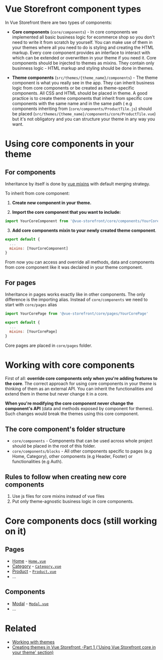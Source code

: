 # Vue Storefront component types
In Vue Storefront there are two types of components:

* <strong>Core components</strong> (`core/components`) - In core components we implemented all basic business logic for ecommerce shop so you don't need to write it from scratch by yourself. You can make use of them in your themes where all you need to do is styling and creating the HTML markup. Every core component provides an interface to interact with which can be extended or overwritten in your theme if you need it. Core components should be injected to themes as mixins. They contain only businness logic - HTML markup and styling should be done in themes.

* <strong>Theme components</strong> (`src/themes/{theme_name}/components`) - The theme component is what you really see in the app. They can inherit business logic from core components or be created as theme-specific components. All CSS and HTML should be placed in theme. A good practice is to create theme components that inherit from specific core components with the same name and in the same path ( e.g components inheriting from (`core/components/ProductTile.js`) should be placed  (`src/themes/{theme_name}/components/core/ProductTile.vue`) but it's not obligatory and you can structure your theme in any way you want.

# Using core components in your theme

## For components
Inheritance by itself is done by [vue mixins](https://vuejs.org/v2/guide/mixins.html) with default merging strategy.

To inherit from core component:

1. <strong>Create new component in your theme. </strong>

2. <strong>Import the core component that you want to include:</strong>
```javascript
import YourCoreComponent from '@vue-storefront/core/components/YourCoreComponent'
```
3. <strong>Add core components mixin to your newly created theme component</strong>.
```javascript
export default {
  ...
  mixins: [YourCoreComponent]
}
```
From now you can access and override all methods, data and components from core component like it was declaired in your theme component.


## For pages

Inheritance in pages works exactly like in other components. The only difference is the importing alias. Instead of `core/components` we need to start with `core/pages` alias
```javascript
import YourCorePage from '@vue-storefront/core/pages/YourCorePage'

export default {
  ...
  mixins: [YourCorePage]
}
```
Core pages are placed in `core/pages` folder.

# Working with core components

First of all: <strong>override core components only when you're adding features to the core</strong>. The correct approach for using core components in your theme is thinking of them as an external API. You can inherit the functionalities and extend them in theme but never change it in a core.

<strong>When you're modifying the core component never change the component's API</strong> (data and methods exposed by component for themes). Such changes would break the themes using this core component.

## The core component's folder structure

* `core/components` - Components that can be used across whole project should be placed in the root of this folder.
* `core/components/blocks` - All other components specific to pages (e.g Home, Category), other components (e.g Header, Footer) or functionalities (e.g Auth).

## Rules to follow when creating new core components

1. Use js files for core mixins instead of vue files
2. Put only theme-agnostic business logic in core components.


# Core components docs (still working on it)
## Pages
* [Home](https://github.com/DivanteLtd/vue-storefront/blob/master/doc/components/core/HomePage.md) - [`Home.vue`](https://github.com/DivanteLtd/vue-storefront/blob/master/core/pages/Home.vue)
* [Category](https://github.com/DivanteLtd/vue-storefront/blob/master/doc/components/core/CategoryPage.md) - [`Category.vue`](https://github.com/DivanteLtd/vue-storefront/blob/master/core/pages/Category.vue)
* [Product](https://github.com/DivanteLtd/vue-storefront/blob/master/doc/components/core/ProductPage.md) - [`Product.vue`](https://github.com/DivanteLtd/vue-storefront/blob/master/core/pages/Product.vue)
* ...

## Components
* [Modal](https://github.com/DivanteLtd/vue-storefront/blob/master/doc/components/modal.md) - [`Modal.vue`](https://github.com/DivanteLtd/vue-storefront/blob/master/core/components/Modal.vue)
* ...

# Related

* [Working with themes](https://github.com/DivanteLtd/vue-storefront/blob/master/doc/themes/Working%20with%20themes.md)
* [Creating themes in Vue Storefront -Part 1 ('Using Vue Storefront core in your theme' section)](https://medium.com/@frakowski/developing-themes-in-vue-storefront-backend-agnostic-ecommerce-pwa-frontend-part-1-72ea3c939593)


